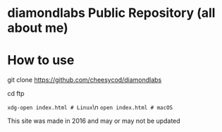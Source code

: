 # diamondlabs Public Repository (all about me)

# How to use

git clone https://github.com/cheesycod/diamondlabs

cd ftp

``xdg-open index.html # Linux``\n
``open index.html # macOS`` 


This site was made in 2016 and may or may not be updated
